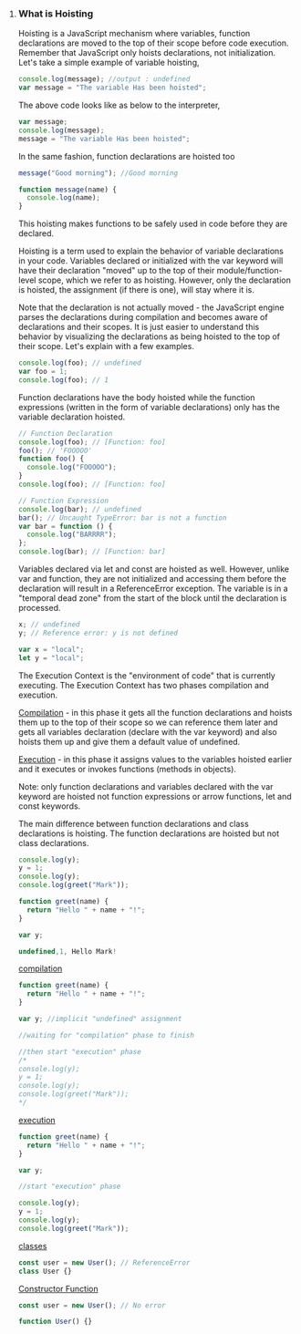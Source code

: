 1. ### What is Hoisting

   Hoisting is a JavaScript mechanism where variables, function declarations are moved to the top of their scope before code execution. Remember that JavaScript only hoists declarations, not initialization.
   Let's take a simple example of variable hoisting,

   ```javascript
   console.log(message); //output : undefined
   var message = "The variable Has been hoisted";
   ```

   The above code looks like as below to the interpreter,

   ```javascript
   var message;
   console.log(message);
   message = "The variable Has been hoisted";
   ```

   In the same fashion, function declarations are hoisted too

   ```javascript
   message("Good morning"); //Good morning

   function message(name) {
     console.log(name);
   }
   ```

   This hoisting makes functions to be safely used in code before they are declared.

   Hoisting is a term used to explain the behavior of variable declarations in your code. Variables declared or initialized with the var keyword will have their declaration "moved" up to the top of their module/function-level scope, which we refer to as hoisting. However, only the declaration is hoisted, the assignment (if there is one), will stay where it is.

   Note that the declaration is not actually moved - the JavaScript engine parses the declarations during compilation and becomes aware of declarations and their scopes. It is just easier to understand this behavior by visualizing the declarations as being hoisted to the top of their scope. Let's explain with a few examples.

   ```javascript
   console.log(foo); // undefined
   var foo = 1;
   console.log(foo); // 1
   ```

   Function declarations have the body hoisted while the function expressions (written in the form of variable declarations) only has the variable declaration hoisted.

   ```javascript
   // Function Declaration
   console.log(foo); // [Function: foo]
   foo(); // 'FOOOOO'
   function foo() {
     console.log("FOOOOO");
   }
   console.log(foo); // [Function: foo]

   // Function Expression
   console.log(bar); // undefined
   bar(); // Uncaught TypeError: bar is not a function
   var bar = function () {
     console.log("BARRRR");
   };
   console.log(bar); // [Function: bar]
   ```

   Variables declared via let and const are hoisted as well. However, unlike var and function, they are not initialized and accessing them before the declaration will result in a ReferenceError exception. The variable is in a "temporal dead zone" from the start of the block until the declaration is processed.

   ```javascript
   x; // undefined
   y; // Reference error: y is not defined

   var x = "local";
   let y = "local";
   ```

   The Execution Context is the "environment of code" that is currently executing. The Execution Context has two phases compilation and execution.

   [Compilation](#) - in this phase it gets all the function declarations and hoists them up to the top of their scope so we can reference them later and gets all variables declaration (declare with the var keyword) and also hoists them up and give them a default value of undefined.

   [Execution](#) - in this phase it assigns values to the variables hoisted earlier and it executes or invokes functions (methods in objects).

   Note: only function declarations and variables declared with the var keyword are hoisted not function expressions or arrow functions, let and const keywords.

   The main difference between function declarations and class declarations is hoisting. The function declarations are hoisted but not class declarations.

   ```javascript
   console.log(y);
   y = 1;
   console.log(y);
   console.log(greet("Mark"));

   function greet(name) {
     return "Hello " + name + "!";
   }

   var y;
   ```

   ```javascript
   undefined,1, Hello Mark!
   ```

   [compilation](#compilation)

   ```javascript
   function greet(name) {
     return "Hello " + name + "!";
   }

   var y; //implicit "undefined" assignment

   //waiting for "compilation" phase to finish

   //then start "execution" phase
   /*
   console.log(y);
   y = 1;
   console.log(y);
   console.log(greet("Mark"));
   */
   ```

   [execution](#execution)

   ```javascript
   function greet(name) {
     return "Hello " + name + "!";
   }

   var y;

   //start "execution" phase

   console.log(y);
   y = 1;
   console.log(y);
   console.log(greet("Mark"));
   ```

   [classes](#classes)

   ```javascript
   const user = new User(); // ReferenceError
   class User {}
   ```

   [Constructor Function](#ConstructorFunction)

   ```javascript
   const user = new User(); // No error

   function User() {}
   ```
